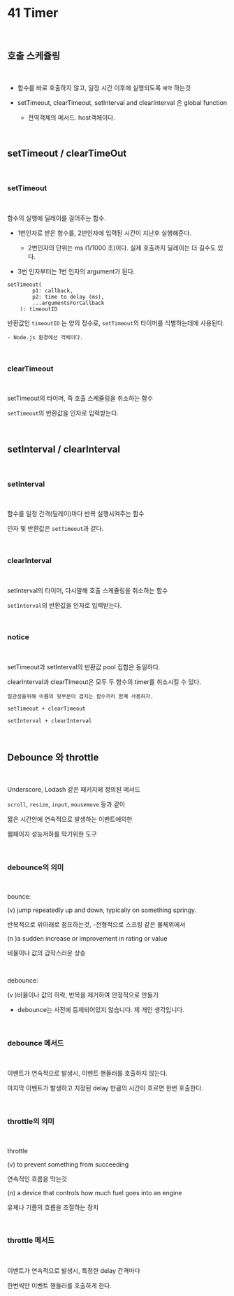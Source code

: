 # 41 Timer

<br>

## 호출 스케쥴링

<br>

- 함수를 바로 호출하지 않고, 일정 시간 이후에 실행되도록 `예약` 하는것

- setTimeout, clearTimeout, setInterval and clearInterval 은 global function

  - 전역객체의 메서드. host객체이다.

<br>

## setTimeout / clearTimeOut

<br>

### setTimeout

<br>

함수의 실행에 딜레이를 걸어주는 함수.

- 1번인자로 받은 함수를, 2번인자에 입력된 시간이 지난후 실행해준다.

  - 2번인자의 단위는 ms (1/1000 초)이다. 실제 호출까지 딜레이는 더 길수도 있다.

- 3번 인자부터는 1번 인자의 argument가 된다.

```
setTimeout(
        p1: callback,
        p2: time to delay (ms),
        ...argumentsForCallback
    ): timeoutID
```

반환값인 `timeoutID` 는 양의 정수로, `setTimeout`의 타이머를 식별하는데에 사용된다.

    - Node.js 환경에선 객체이다.

<br>

### clearTimeout

<br>

setTimeout의 타이머, 즉 호출 스케쥴링을 취소하는 함수

`setTimeout`의 반환값을 인자로 입력받는다.

<br>

## setInterval / clearInterval

<br>

### setInterval

<br>

함수를 일정 간격(딜레이)마다 반복 실행시켜주는 함수

인자 및 반환값은 `setTimeout`과 같다.

<br>

### clearInterval

<br>

setInterval의 타이머, 다시말해 호출 스케쥴링을 취소하는 함수

`setInterval`의 반환값을 인자로 입력받는다.

<br>

### notice

<br>

setTimeout과 setInterval의 반환값 pool 집합은 동일하다.

clearInterval과 clearTImeout은 모두 두 함수의 timer를 취소시킬 수 있다.

```
일관성을위해 이름의 뒷부분이 겹치는 함수끼리 함꼐 사용하자.

setTimeout + clearTimeout

setInterval + clearInterval
```

<br>

## Debounce 와 throttle

<br>

Underscore, Lodash 같은 패키지에 정의된 메서드

`scroll`, `resize`, `input`, `mousemove` 등과 같이

짧은 시간안에 연속적으로 발생하는 이벤트에의한

웹페이지 성능저하를 막기위한 도구

<br>

### debounce의 의미

<br>

bounce:

(v) jump repeatedly up and down, typically on something springy.

반복적으로 위아래로 점프하는것, -전형적으로 스프링 같은 물체위에서

(n )a sudden increase or improvement in rating or value

비율이나 값의 갑작스러운 상승

<br>

debounce:

(v )비율이나 값의 하락, 반복을 제거하여 안정적으로 만들기

- debounce는 사전에 등제되어있지 않습니다. 제 개인 생각입니다.

<br>

### debounce 메서드

<br>

이벤트가 연속적으로 발생시, 이벤트 핸들러를 호출하지 않는다.

마지막 이벤트가 발생하고 지정된 delay 만큼의 시간이 흐르면 한번 호출한다.

<br>

### throttle의 의미

<br>

throttle

(v) to prevent something from succeeding

연속적인 흐름을 막는것

(n) a device that controls how much fuel goes into an engine

유체나 기름의 흐름을 조절하는 장치

<br>

### throttle 메서드

<br>

이벤트가 연속적으로 발생시, 특정한 delay 간격마다

한번씩만 이벤트 핸들러를 호출하게 한다.
